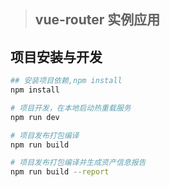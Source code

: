 > ## vue-router 实例应用


## 项目安装与开发

``` bash
## 安装项目依赖,npm install
npm install

# 项目开发，在本地启动热重载服务
npm run dev

# 项目发布打包编译
npm run build

# 项目发布打包编译并生成资产信息报告
npm run build --report
```
